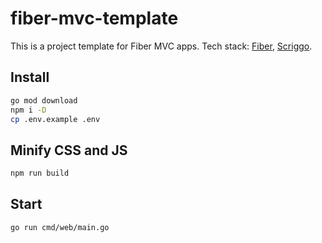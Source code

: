 # fiber-mvc-template

This is a project template for Fiber MVC apps. Tech stack: [Fiber](https://github.com/gofiber/fiber), [Scriggo](https://github.com/open2b/scriggo).

## Install

```sh
go mod download
npm i -D
cp .env.example .env
```

## Minify CSS and JS

```sh
npm run build
```

## Start

```sh
go run cmd/web/main.go
```

